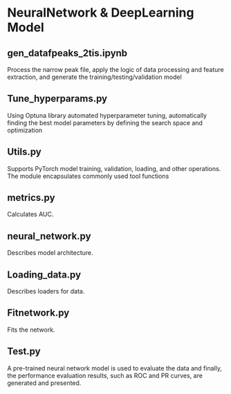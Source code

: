 # NeuralNetwork & DeepLearning Model

## gen_datafpeaks_2tis.ipynb
Process the narrow peak file, apply the logic of data processing and feature extraction, and generate the training/testing/validation model


## Tune_hyperparams.py
Using Optuna library automated hyperparameter tuning, automatically finding the best model parameters by defining the search space and optimization


## Utils.py
Supports PyTorch model training, validation, loading, and other operations. The module encapsulates commonly used tool functions


## metrics.py
Calculates AUC.


## neural_network.py
Describes model architecture.


## Loading_data.py
Describes loaders for data.


## Fitnetwork.py
Fits the network.


## Test.py
A pre-trained neural network model is used to evaluate the data and finally, the performance evaluation results, such as ROC and PR curves, are generated and presented.



